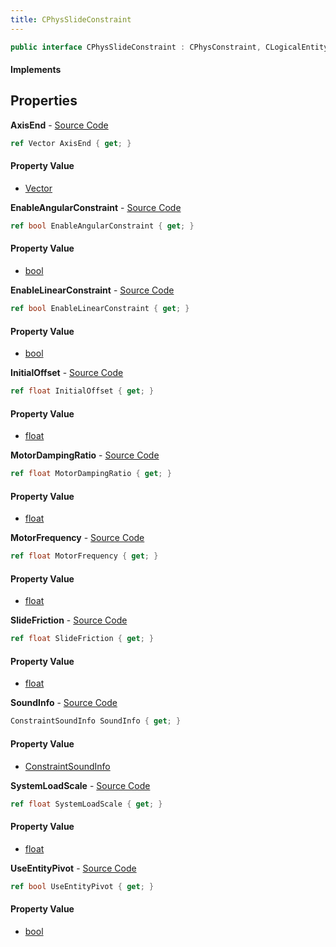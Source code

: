 ```yaml
---
title: CPhysSlideConstraint
---
```


```csharp
public interface CPhysSlideConstraint : CPhysConstraint, CLogicalEntity, CServerOnlyEntity, CBaseEntity, CEntityInstance, ISchemaClass<CEntityInstance>, ISchemaClass<CBaseEntity>, ISchemaClass<CServerOnlyEntity>, ISchemaClass<CLogicalEntity>, ISchemaClass<CPhysConstraint>, ISchemaClass<CPhysSlideConstraint>, ISchemaField, ISchemaClass, INativeHandle
```

#### Implements

## Properties

**AxisEnd** - [Source Code](https://github.com/swiftly-solution/swiftlys2/blob/main/managed/src/SwiftlyS2.Generated/Schemas/Interfaces/CPhysSlideConstraint.cs#L16)

```csharp
ref Vector AxisEnd { get; }
```

#### Property Value

- [Vector](/docs/api/shared/natives/vector)

**EnableAngularConstraint** - [Source Code](https://github.com/swiftly-solution/swiftlys2/blob/main/managed/src/SwiftlyS2.Generated/Schemas/Interfaces/CPhysSlideConstraint.cs#L26)

```csharp
ref bool EnableAngularConstraint { get; }
```

#### Property Value

- [bool](https://learn.microsoft.com/dotnet/api/system.boolean)

**EnableLinearConstraint** - [Source Code](https://github.com/swiftly-solution/swiftlys2/blob/main/managed/src/SwiftlyS2.Generated/Schemas/Interfaces/CPhysSlideConstraint.cs#L24)

```csharp
ref bool EnableLinearConstraint { get; }
```

#### Property Value

- [bool](https://learn.microsoft.com/dotnet/api/system.boolean)

**InitialOffset** - [Source Code](https://github.com/swiftly-solution/swiftlys2/blob/main/managed/src/SwiftlyS2.Generated/Schemas/Interfaces/CPhysSlideConstraint.cs#L22)

```csharp
ref float InitialOffset { get; }
```

#### Property Value

- [float](https://learn.microsoft.com/dotnet/api/system.single)

**MotorDampingRatio** - [Source Code](https://github.com/swiftly-solution/swiftlys2/blob/main/managed/src/SwiftlyS2.Generated/Schemas/Interfaces/CPhysSlideConstraint.cs#L30)

```csharp
ref float MotorDampingRatio { get; }
```

#### Property Value

- [float](https://learn.microsoft.com/dotnet/api/system.single)

**MotorFrequency** - [Source Code](https://github.com/swiftly-solution/swiftlys2/blob/main/managed/src/SwiftlyS2.Generated/Schemas/Interfaces/CPhysSlideConstraint.cs#L28)

```csharp
ref float MotorFrequency { get; }
```

#### Property Value

- [float](https://learn.microsoft.com/dotnet/api/system.single)

**SlideFriction** - [Source Code](https://github.com/swiftly-solution/swiftlys2/blob/main/managed/src/SwiftlyS2.Generated/Schemas/Interfaces/CPhysSlideConstraint.cs#L18)

```csharp
ref float SlideFriction { get; }
```

#### Property Value

- [float](https://learn.microsoft.com/dotnet/api/system.single)

**SoundInfo** - [Source Code](https://github.com/swiftly-solution/swiftlys2/blob/main/managed/src/SwiftlyS2.Generated/Schemas/Interfaces/CPhysSlideConstraint.cs#L34)

```csharp
ConstraintSoundInfo SoundInfo { get; }
```

#### Property Value

- [ConstraintSoundInfo](/docs/api/shared/schemadefinitions/constraintsoundinfo)

**SystemLoadScale** - [Source Code](https://github.com/swiftly-solution/swiftlys2/blob/main/managed/src/SwiftlyS2.Generated/Schemas/Interfaces/CPhysSlideConstraint.cs#L20)

```csharp
ref float SystemLoadScale { get; }
```

#### Property Value

- [float](https://learn.microsoft.com/dotnet/api/system.single)

**UseEntityPivot** - [Source Code](https://github.com/swiftly-solution/swiftlys2/blob/main/managed/src/SwiftlyS2.Generated/Schemas/Interfaces/CPhysSlideConstraint.cs#L32)

```csharp
ref bool UseEntityPivot { get; }
```

#### Property Value

- [bool](https://learn.microsoft.com/dotnet/api/system.boolean)

